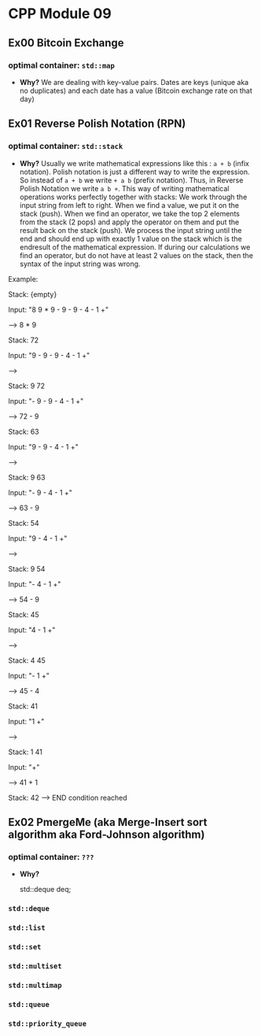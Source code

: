 
# CPP Module 09

## Ex00 Bitcoin Exchange
### optimal container:  `std::map`
- **Why?** We are dealing with key-value pairs. Dates are keys (unique aka no duplicates) and each date has a value (Bitcoin exchange rate on that day)

## Ex01 Reverse Polish Notation (RPN)
### optimal container:  `std::stack`
- **Why?** Usually we write mathematical expressions like this : ```a + b``` (infix notation). Polish notation is just a different way to write the expression. So instead of ```a + b``` we write ```+ a b``` (prefix notation). Thus, in Reverse Polish Notation we write ```a b +```. This way of writing mathematical operations works perfectly together with stacks:
We work through the input string from left to right. When we find a value, we put it on the stack (push). When we find an operator, we take the top 2 elements from the stack (2 pops) and apply the operator on them and put the result back on the stack (push). We process the input string until the end and should end up with exactly 1 value on the stack which is the endresult of the mathematical expression. If during our calculations we find an operator, but do not have at least 2 values on the stack, then the syntax of the input string was wrong.

Example:

Stack: {empty}

Input: "8 9 * 9 - 9 - 9 - 4 - 1 +"

--> 8 * 9

Stack: 72

Input: "9 - 9 - 9 - 4 - 1 +"

-->

Stack: 9 72

Input: "- 9 - 9 - 4 - 1 +"

--> 72 - 9

Stack: 63

Input: "9 - 9 - 4 - 1 +"

-->

Stack: 9 63

Input: "- 9 - 4 - 1 +"

--> 63 - 9

Stack: 54

Input: "9 - 4 - 1 +"

-->

Stack: 9 54

Input: "- 4 - 1 +"

--> 54 - 9

Stack: 45

Input: "4 - 1 +"

-->

Stack: 4 45

Input: "- 1 +"

--> 45 - 4

Stack: 41

Input: "1 +"

-->

Stack: 1 41

Input: "+"

--> 41 + 1

Stack: 42 --> END condition reached

## Ex02 PmergeMe (aka Merge-Insert sort algorithm aka Ford-Johnson algorithm)
### optimal container:  `???`
- **Why?**

    std::deque<int> deq;
### `std::deque`
### `std::list`
### `std::set`
### `std::multiset`
### `std::multimap`
### `std::queue`
### `std::priority_queue`

